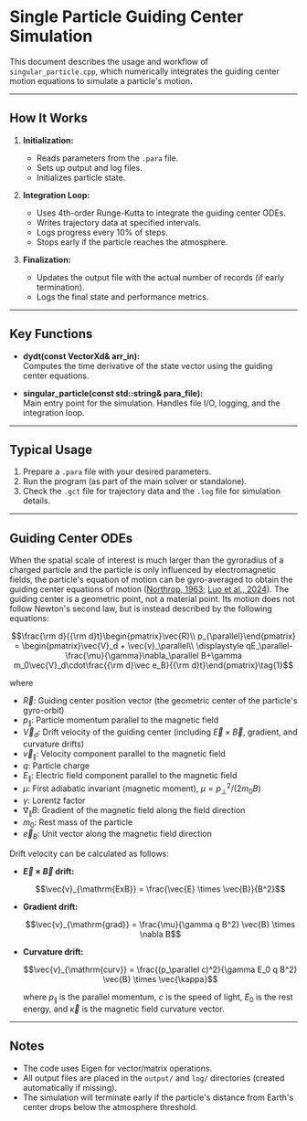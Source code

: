 # Single Particle Guiding Center Simulation

This document describes the usage and workflow of `singular_particle.cpp`, which numerically integrates the guiding center motion equations to simulate a particle's motion.

---

## How It Works

1. **Initialization:**  
   - Reads parameters from the `.para` file.
   - Sets up output and log files.
   - Initializes particle state.

2. **Integration Loop:**  
   - Uses 4th-order Runge-Kutta to integrate the guiding center ODEs.
   - Writes trajectory data at specified intervals.
   - Logs progress every 10% of steps.
   - Stops early if the particle reaches the atmosphere.

3. **Finalization:**  
   - Updates the output file with the actual number of records (if early termination).
   - Logs the final state and performance metrics.

---

## Key Functions

- **dydt(const VectorXd& arr_in):**  
  Computes the time derivative of the state vector using the guiding center equations.

- **singular_particle(const std::string& para_file):**  
  Main entry point for the simulation. Handles file I/O, logging, and the integration loop.

---

## Typical Usage

1. Prepare a `.para` file with your desired parameters.
2. Run the program (as part of the main solver or standalone).
3. Check the `.gct` file for trajectory data and the `.log` file for simulation details.

---

## Guiding Center ODEs

When the spatial scale of interest is much larger than the gyroradius of a charged particle and the particle is only influenced by electromagnetic fields, the particle's equation of motion can be gyro-averaged to obtain the guiding center equations of motion ([Northrop, 1963](https://doi.org/10.1029/RG001i003p00283); [Luo et al., 2024](https://doi.org/10.1029/2024GL109678)). The guiding center is a geometric point, not a material point. Its motion does not follow Newton's second law, but is instead described by the following equations:  

$$\frac{\rm d}{{\rm d}t}\begin{pmatrix}\vec{R}\\ p_{\parallel}\end{pmatrix} = \begin{pmatrix}\vec{V}_d + \vec{v}_\parallel\\ \displaystyle qE_\parallel-\frac{\mu}{\gamma}\nabla_\parallel B+\gamma m_0\vec{V}_d\cdot\frac{{\rm d}\vec e_B}{{\rm d}t}\end{pmatrix}\tag{1}$$

where 
- $\vec{R}$: Guiding center position vector (the geometric center of the particle's gyro-orbit)
- $p_{\parallel}$: Particle momentum parallel to the magnetic field
- $\vec{V}_d$: Drift velocity of the guiding center (including $\vec{E}\times\vec{B}$, gradient, and curvature drifts)
- $\vec{v}_\parallel$: Velocity component parallel to the magnetic field
- $q$: Particle charge
- $E_\parallel$: Electric field component parallel to the magnetic field
- $\mu$: First adiabatic invariant (magnetic moment), $\mu = p_\perp^2/(2m_0 B)$
- $\gamma$: Lorentz factor
- $\nabla_\parallel B$: Gradient of the magnetic field along the field direction
- $m_0$: Rest mass of the particle
- $\vec{e}_B$: Unit vector along the magnetic field direction

Drift velocity can be calculated as follows:

- **$\vec{E} \times \vec{B}$ drift:**  

  $$\vec{v}_{\mathrm{ExB}} = \frac{\vec{E} \times \vec{B}}{B^2}$$

- **Gradient drift:**  

  $$\vec{v}_{\mathrm{grad}} = \frac{\mu}{\gamma q B^2} \vec{B} \times \nabla B$$

- **Curvature drift:**  

  $$\vec{v}_{\mathrm{curv}} = \frac{(p_\parallel c)^2}{\gamma E_0 q B^2} \vec{B} \times \vec{\kappa}$$

  where $p_\parallel$ is the parallel momentum, $c$ is the speed of light, $E_0$ is the rest energy, and $\vec{\kappa}$ is the magnetic field curvature vector.

---

## Notes

- The code uses Eigen for vector/matrix operations.
- All output files are placed in the `output/` and `log/` directories (created automatically if missing).
- The simulation will terminate early if the particle's distance from Earth's center drops below the atmosphere threshold.

